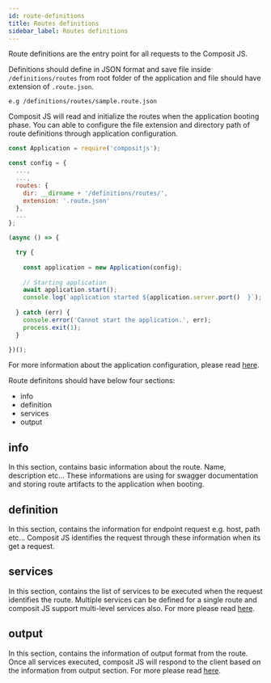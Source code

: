 ```yaml
---
id: route-definitions
title: Routes definitions
sidebar_label: Routes definitions
---
```


Route definitions are the entry point for all requests to the Composit JS. 

Definitions should define in JSON format and save file inside `/definitions/routes` from root folder of the application and file should have extension of `.route.json`. 

`e.g /definitions/routes/sample.route.json`

Composit JS will read and initialize the routes when the application booting phase. You can able to configure the file extension and directory path of route definitions through application configuration.

```js
const Application = require('compositjs');

const config = {
  ...,
  ...,
  routes: {
    dir: __dirname + '/definitions/routes/',
    extension: '.route.json'
  },
  ...
};

(async () => {

  try {
  
    const application = new Application(config);
    
    // Starting application
    await application.start();
    console.log(`application started ${application.server.port()  }`);
  
  } catch (err) {
    console.error('Cannot start the application.', err);
    process.exit(1);
  }

})();
```

For more information about the application configuration, please read [here](application.md#applicationConfiguration).

Route definitons should have below four sections:

- info
- definition
- services
- output

## info

In this section, contains basic information about the route. Name, description etc... These informations are using for swagger documentation and storing route artifacts to the application when booting.

## definition

In this section, contains the information for endpoint request e.g. host, path etc... Composit JS identifies the request through these information when its get a request.

## services

In this section, contains the list of services to be executed when the request identifies the route. Multiple services can be defined for a single route and composit JS support multi-level services also. For more please read [here](services-route-definition.md).

## output

In this section, contains the information of output format from the route. Once all services executed, composit JS will respond to the client based on the information from output section. For more please read [here](output.md).